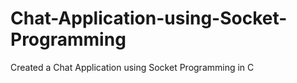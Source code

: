 # Chat-Application-using-Socket-Programming
Created a Chat Application using Socket Programming in C
